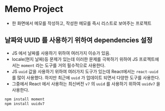 # Memo Project

- 한 화면에서 메모를 작성하고, 작성한 메모를 즉시 리스트로 보여주는 프로젝트

## 날짜와 UUID 를 사용하기 위하여 dependencies 설정

- JS 에서 날짜를 사용하기 위하여 여러가지 이슈가 있음.
- locale(현지 날짜)등 문제가 있는데 이러한 문제를 극복하기 위하여 JS 프로젝트에서는 `moment` 라는 도구를 거의 필수적으로 사용한다.
- JS `uuid` 값을 사용하기 위하여 여러가지 도구가 있는데 React에서는 `react-uuid` 를 많이 사용했다. 하지만 최근에 `uuid` 가 업데이트 되면서 다양한 도구를 사용한다.
- 그중에서 React 에서 사용하는 최신버전 `v7` 의 `uuid` 를 사용하기 위하여 `uuidv7` 을 사용한다.

```bash
npm install moment
npm install uuidv7
```

